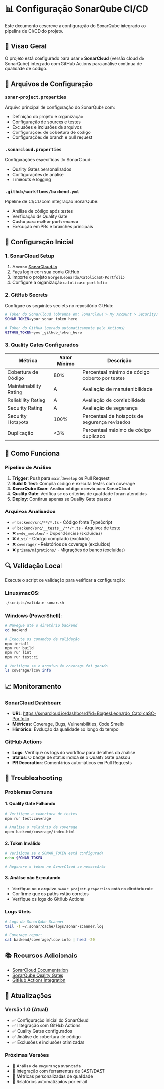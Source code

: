 # 📊 Configuração SonarQube CI/CD

Este documento descreve a configuração do SonarQube integrado ao pipeline de CI/CD do projeto.

## 🎯 Visão Geral

O projeto está configurado para usar o **SonarCloud** (versão cloud do SonarQube) integrado com GitHub Actions para análise contínua de qualidade de código.

## 📁 Arquivos de Configuração

### `sonar-project.properties`
Arquivo principal de configuração do SonarQube com:
- Definição do projeto e organização
- Configuração de sources e testes
- Exclusões e inclusões de arquivos
- Configurações de cobertura de código
- Configurações de branch e pull request

### `.sonarcloud.properties`
Configurações específicas do SonarCloud:
- Quality Gates personalizados
- Configurações de análise
- Timeouts e logging

### `.github/workflows/backend.yml`
Pipeline de CI/CD com integração SonarQube:
- Análise de código após testes
- Verificação de Quality Gate
- Cache para melhor performance
- Execução em PRs e branches principais

## 🔧 Configuração Inicial

### 1. SonarCloud Setup
1. Acesse [SonarCloud.io](https://sonarcloud.io)
2. Faça login com sua conta GitHub
3. Importe o projeto `BorgesLeonardo/CatolicaSC-Portfolio`
4. Configure a organização `catolicasc-portfolio`

### 2. GitHub Secrets
Configure os seguintes secrets no repositório GitHub:

```bash
# Token do SonarCloud (obtenha em: SonarCloud > My Account > Security)
SONAR_TOKEN=your_sonar_token_here

# Token do GitHub (gerado automaticamente pelo Actions)
GITHUB_TOKEN=your_github_token_here
```

### 3. Quality Gates Configurados

| Métrica | Valor Mínimo | Descrição |
|---------|--------------|-----------|
| Cobertura de Código | 80% | Percentual mínimo de código coberto por testes |
| Maintainability Rating | A | Avaliação de manutenibilidade |
| Reliability Rating | A | Avaliação de confiabilidade |
| Security Rating | A | Avaliação de segurança |
| Security Hotspots | 100% | Percentual de hotspots de segurança revisados |
| Duplicação | <3% | Percentual máximo de código duplicado |

## 🚀 Como Funciona

### Pipeline de Análise
1. **Trigger**: Push para `main`/`develop` ou Pull Request
2. **Build & Test**: Compila código e executa testes com coverage
3. **SonarQube Scan**: Analisa código e envia para SonarCloud
4. **Quality Gate**: Verifica se os critérios de qualidade foram atendidos
5. **Deploy**: Continua apenas se Quality Gate passou

### Arquivos Analisados
- ✅ `backend/src/**/*.ts` - Código fonte TypeScript
- ✅ `backend/src/__tests__/**/*.ts` - Arquivos de teste
- ❌ `node_modules/` - Dependências (excluídas)
- ❌ `dist/` - Código compilado (excluído)
- ❌ `coverage/` - Relatórios de coverage (excluídos)
- ❌ `prisma/migrations/` - Migrações do banco (excluídas)

## 🔍 Validação Local

Execute o script de validação para verificar a configuração:

### Linux/macOS:
```bash
./scripts/validate-sonar.sh
```

### Windows (PowerShell):
```powershell
# Navegue até o diretório backend
cd backend

# Execute os comandos de validação
npm install
npm run build
npm run lint
npm run test:ci

# Verifique se o arquivo de coverage foi gerado
ls coverage/lcov.info
```

## 📈 Monitoramento

### SonarCloud Dashboard
- **URL**: https://sonarcloud.io/dashboard?id=BorgesLeonardo_CatolicaSC-Portfolio
- **Métricas**: Coverage, Bugs, Vulnerabilities, Code Smells
- **Histórico**: Evolução da qualidade ao longo do tempo

### GitHub Actions
- **Logs**: Verifique os logs do workflow para detalhes da análise
- **Status**: O badge de status indica se o Quality Gate passou
- **PR Decoration**: Comentários automáticos em Pull Requests

## 🐛 Troubleshooting

### Problemas Comuns

#### 1. Quality Gate Falhando
```bash
# Verifique a cobertura de testes
npm run test:coverage

# Analise o relatório de coverage
open backend/coverage/index.html
```

#### 2. Token Inválido
```bash
# Verifique se o SONAR_TOKEN está configurado
echo $SONAR_TOKEN

# Regenere o token no SonarCloud se necessário
```

#### 3. Análise não Executando
- Verifique se o arquivo `sonar-project.properties` está no diretório raiz
- Confirme que os paths estão corretos
- Verifique os logs do GitHub Actions

### Logs Úteis
```bash
# Logs do SonarQube Scanner
tail -f ~/.sonar/cache/logs/sonar-scanner.log

# Coverage report
cat backend/coverage/lcov.info | head -20
```

## 📚 Recursos Adicionais

- [SonarCloud Documentation](https://sonarcloud.io/documentation)
- [SonarQube Quality Gates](https://docs.sonarqube.org/latest/user-guide/quality-gates/)
- [GitHub Actions Integration](https://github.com/SonarSource/sonarcloud-github-action)

## 🔄 Atualizações

### Versão 1.0 (Atual)
- ✅ Configuração inicial do SonarCloud
- ✅ Integração com GitHub Actions
- ✅ Quality Gates configurados
- ✅ Análise de cobertura de código
- ✅ Exclusões e inclusões otimizadas

### Próximas Versões
- 🔄 Análise de segurança avançada
- 🔄 Integração com ferramentas de SAST/DAST
- 🔄 Métricas personalizadas de qualidade
- 🔄 Relatórios automatizados por email
